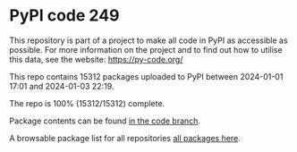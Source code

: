 # PyPI code 249

This repository is part of a project to make all code in PyPI as accessible as possible. For more information 
on the project and to find out how to utilise this data, see the website: https://py-code.org/

This repo contains 15312 packages uploaded to PyPI between 
2024-01-01 17:01 and 2024-01-03 22:19.

The repo is 100% (15312/15312) complete.

Package contents can be found [in the code branch](https://github.com/pypi-data/pypi-mirror-249/tree/code/packages).

A browsable package list for all repositories [all packages here](https://py-code.org/repositories/pypi-mirror-249).


